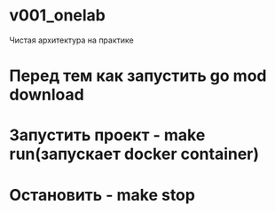 # v001_onelab
Чистая архитектура на практике

# Перед тем как запустить go mod download
# Запустить проект - make run(запускает docker container)
# Остановить - make stop
